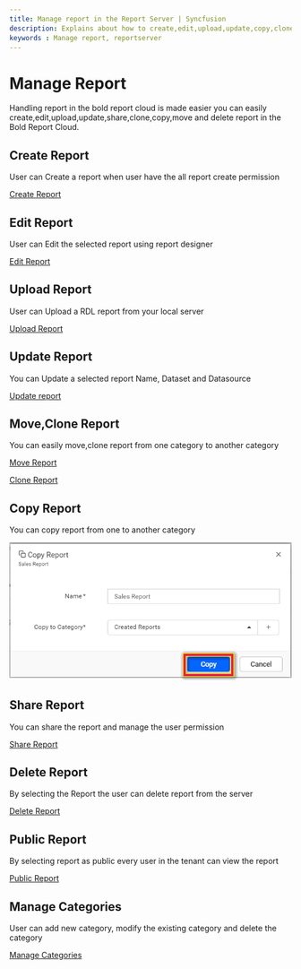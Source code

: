 ```yaml
---
title: Manage report in the Report Server | Syncfusion
description: Explains about how to create,edit,upload,update,copy,clone,share,delete the Report in the Bold Reports Cloud.
keywords : Manage report, reportserver
---
```


# Manage Report

Handling report in the bold report cloud is made easier you can easily create,edit,upload,update,share,clone,copy,move and delete report in the Bold Report Cloud.

## Create Report

User can Create a report when user have the all report create permission

[Create Report](/on-premise/manage-content/reports/create-report/)

## Edit Report

User can Edit the selected report using report designer

[Edit Report](/on-premise/manage-content/reports/edit-report/)

## Upload Report

User can Upload a RDL report from your local server

[Upload Report](/on-premise/manage-content/reports/upload-report/)

## Update Report

You can Update a selected report Name, Dataset and Datasource

[Update report](/on-premise/manage-content/reports/update-report/)

## Move,Clone Report

You can easily move,clone report from one category to another category

[Move Report](/on-premise/manage-content/reports/move-report/)

[Clone Report](/on-premise/manage-content/reports/clone-report/)

## Copy Report

You can copy report from one to another category

![Copy Report](/static/assets/cloud/images/manage-report/copy-report.png)

## Share Report

You can share the report and manage the user permission

[Share Report](/on-premise/manage-content/reports/share-report/)

## Delete Report

By selecting the Report the user can delete report from the server

[Delete Report](/on-premise/manage-content/reports/delete-report/)

## Public Report

By selecting report as public every user in the tenant can view the report

[Public Report](/on-premise/manage-content/reports/public-report/)

## Manage Categories

User can add new category, modify the existing category and delete the category

[Manage Categories](/on-premise/manage-categories/)